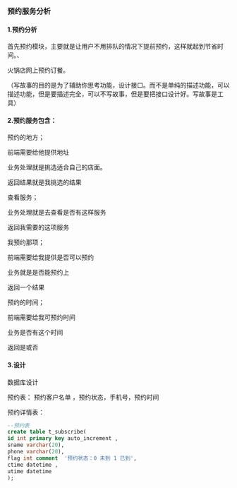 ### 预约服务分析

#### 1.预约分析

首先预约模块，主要就是让用户不用排队的情况下提前预约，这样就起到节省时间。、

火锅店网上预约订餐。

（写故事的目的是为了辅助你思考功能，设计接口。而不是单纯的描述功能，可以描述功能，但是要描述完全，可以不写故事，但是要把接口设计好。写故事是工具）

#### 2.预约服务包含：

预约的地方；

前端需要给他提供地址

业务处理就是挑选适合自己的店面。

返回结果就是我挑选的结果

查看服务；

业务处理就是去查看是否有这样服务

返回我需要的这项服务

我预约那项；

前端需要给我提供是否可以预约

业务就是是否能预约上

返回一个结果



预约的时间；

前端需要给我可预约时间

业务是否有这个时间

返回是或否

#### 3.设计

数据库设计

预约表： 预约客户名单 ，预约状态，手机号，预约时间

预约详情表：

``` sql
--预约表
create table t_subscribe(
id int primary key auto_increment ,
sname varchar(20),
phone varchar(20),   
flag int comment  '预约状态：0 未到 1 已到',
ctime datetime ,
utime datetime
);

```



